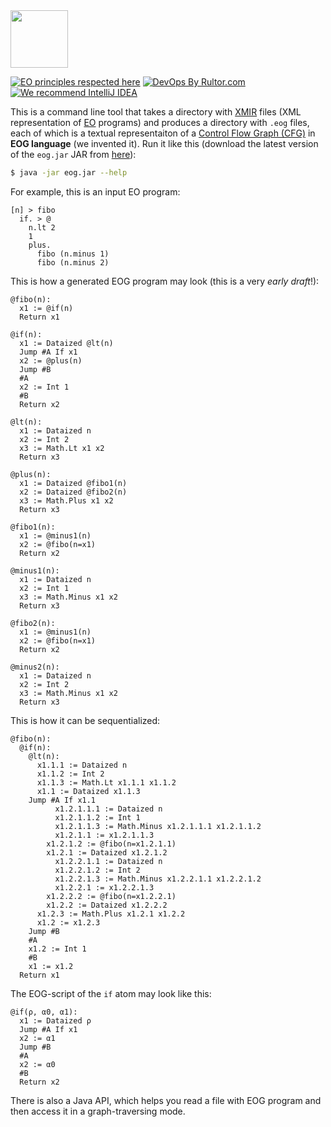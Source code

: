 <img src="https://www.polystat.org/logo.svg" height="92px"/>

[![EO principles respected here](https://www.elegantobjects.org/badge.svg)](https://www.elegantobjects.org)
[![DevOps By Rultor.com](http://www.rultor.com/b/polystat/far)](http://www.rultor.com/p/polystat/far)
[![We recommend IntelliJ IDEA](https://www.elegantobjects.org/intellij-idea.svg)](https://www.jetbrains.com/idea/)

This is a command line tool that takes a directory with
[XMIR](https://news.eolang.org/2022-11-25-xmir-guide.html) files
(XML representation of [EO](https://www.eolang.org) programs)
and produces a directory with `.eog` files, each of which is a textual
representaiton of a [Control Flow Graph (CFG)](https://en.wikipedia.org/wiki/Control-flow_graph)
in **EOG language** (we invented it). Run it like this (download the latest version of the `eog.jar`
JAR from [here](https://github.com/polystat/eog/releases)):

```bash
$ java -jar eog.jar --help
```

For example, this is an input EO program:

```
[n] > fibo
  if. > @
    n.lt 2
    1
    plus.
      fibo (n.minus 1)
      fibo (n.minus 2)
```

This is how a generated EOG program may look (this is a very _early draft_!):

```
@fibo(n):
  x1 := @if(n)
  Return x1

@if(n):
  x1 := Dataized @lt(n)
  Jump #A If x1
  x2 := @plus(n)
  Jump #B
  #A
  x2 := Int 1
  #B
  Return x2

@lt(n):
  x1 := Dataized n
  x2 := Int 2
  x3 := Math.Lt x1 x2
  Return x3

@plus(n):
  x1 := Dataized @fibo1(n)
  x2 := Dataized @fibo2(n)
  x3 := Math.Plus x1 x2
  Return x3

@fibo1(n):
  x1 := @minus1(n)
  x2 := @fibo(n=x1)
  Return x2

@minus1(n):
  x1 := Dataized n
  x2 := Int 1
  x3 := Math.Minus x1 x2
  Return x3

@fibo2(n):
  x1 := @minus1(n)
  x2 := @fibo(n=x1)
  Return x2

@minus2(n):
  x1 := Dataized n
  x2 := Int 2
  x3 := Math.Minus x1 x2
  Return x3
```

This is how it can be sequentialized:

```
@fibo(n):
  @if(n):
    @lt(n):
      x1.1.1 := Dataized n
      x1.1.2 := Int 2
      x1.1.3 := Math.Lt x1.1.1 x1.1.2
      x1.1 := Dataized x1.1.3
    Jump #A If x1.1
          x1.2.1.1.1 := Dataized n
          x1.2.1.1.2 := Int 1
          x1.2.1.1.3 := Math.Minus x1.2.1.1.1 x1.2.1.1.2
          x1.2.1.1 := x1.2.1.1.3
        x1.2.1.2 := @fibo(n=x1.2.1.1)
        x1.2.1 := Dataized x1.2.1.2
          x1.2.2.1.1 := Dataized n
          x1.2.2.1.2 := Int 2
          x1.2.2.1.3 := Math.Minus x1.2.2.1.1 x1.2.2.1.2
          x1.2.2.1 := x1.2.2.1.3
        x1.2.2.2 := @fibo(n=x1.2.2.1)
        x1.2.2 := Dataized x1.2.2.2
      x1.2.3 := Math.Plus x1.2.1 x1.2.2
      x1.2 := x1.2.3
    Jump #B
    #A
    x1.2 := Int 1
    #B
    x1 := x1.2
  Return x1
```

The EOG-script of the `if` atom may look like this:

```
@if(ρ, α0, α1):
  x1 := Dataized ρ
  Jump #A If x1
  x2 := α1
  Jump #B
  #A
  x2 := α0
  #B
  Return x2
```

There is also a Java API, which helps you read a file with EOG program
and then access it in a graph-traversing mode.

